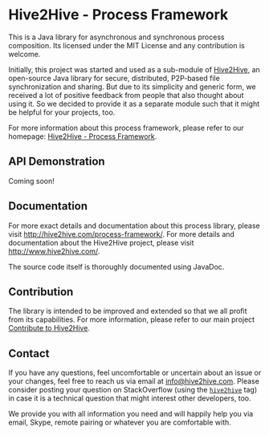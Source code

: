 # Hive2Hive - Process Framework

This is a Java library for asynchronous and synchronous process composition. Its licensed under the MIT License and any contribution is welcome.

Initially, this project was started and used as a sub-module of [Hive2Hive](https://github.com/Hive2Hive/Hive2Hive), an open-source Java library for secure, distributed, P2P-based file synchronization and sharing.
But due to its simplicity and generic form, we received a lot of positive feedback from people that also thought about using it. So we decided to provide it as a separate module such that it might be helpful for your projects, too.

For more information about this process framework, please refer to our homepage: [Hive2Hive - Process Framework](http://hive2hive.com/process-framework/).

## API Demonstration

Coming soon!

## Documentation

For more exact details and documentation about this process library, please visit http://hive2hive.com/process-framework/.
For more details and documentation about the Hive2Hive project, please visit http://www.hive2hive.com/.

The source code itself is thoroughly documented using JavaDoc.

## Contribution

The library is intended to be improved and extended so that we all profit from its capabilities.
For more information, please refer to our main project [Contribute to Hive2Hive](https://github.com/Hive2Hive/Hive2Hive#contribution).

## Contact

If you have any questions, feel uncomfortable or uncertain about an issue or your changes, feel free to reach us via email at [info@hive2hive.com](mailto:info@hive2hive.com). Please consider posting your question on StackOverflow (using the [`hive2hive`](http://stackoverflow.com/questions/tagged/hive2hive) tag) in case it is a technical question that might interest other developers, too.

We provide you with all information you need and will happily help you via email, Skype, remote pairing or whatever you are comfortable with.
